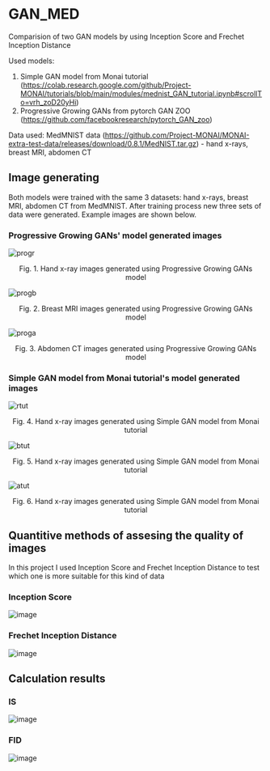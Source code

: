 # GAN_MED
Comparision of two GAN models by using Inception Score and Frechet Inception Distance

Used models:
1. Simple GAN model from Monai tutorial (https://colab.research.google.com/github/Project-MONAI/tutorials/blob/main/modules/mednist_GAN_tutorial.ipynb#scrollTo=vrh_zoD20yHi)
2. Progressive Growing GANs from pytorch GAN ZOO (https://github.com/facebookresearch/pytorch_GAN_zoo)

Data used:
MedMNIST data (https://github.com/Project-MONAI/MONAI-extra-test-data/releases/download/0.8.1/MedNIST.tar.gz) - hand x-rays, breast MRI, abdomen CT  

## Image generating
Both models were trained with the same 3 datasets: hand x-rays, breast MRI, abdomen CT from MedMNIST. After training process new three sets of data were generated. Example images are shown below.

### Progressive Growing GANs' model generated images 

 ![progr](https://github.com/KarolinaMakuchIB/GAN_MED/assets/64591108/b8909485-2141-4ecf-9875-d08cddde8041) 
<p align="center">
  Fig. 1. Hand x-ray images generated using Progressive Growing GANs model
</p>  


![progb](https://github.com/KarolinaMakuchIB/GAN_MED/assets/64591108/6c3e4382-7238-449b-894a-620964330317)  
<p align="center">
  Fig. 2. Breast MRI images generated using Progressive Growing GANs model
</p>  


![proga](https://github.com/KarolinaMakuchIB/GAN_MED/assets/64591108/0fa07573-11d3-4547-856a-4c87e12fad6e)  
<p align="center">
  Fig. 3. Abdomen CT images generated using Progressive Growing GANs model
</p> 

### Simple GAN model from Monai tutorial's model generated images  
![rtut](https://github.com/KarolinaMakuchIB/GAN_MED/assets/64591108/517996fd-8345-4194-9dac-6ee159c6c893)  
<p align="center">
  Fig. 4. Hand x-ray images generated using Simple GAN model from Monai tutorial
</p>  


![btut](https://github.com/KarolinaMakuchIB/GAN_MED/assets/64591108/cdb92e77-c3f2-4cbd-9c81-0d49e0aed517)  
<p align="center">
  Fig. 5. Hand x-ray images generated using Simple GAN model from Monai tutorial
</p>  


![atut](https://github.com/KarolinaMakuchIB/GAN_MED/assets/64591108/ebaa485f-6563-414d-a458-e5a9fe9dd48c)  
<p align="center">
  Fig. 6. Hand x-ray images generated using Simple GAN model from Monai tutorial
</p>  

## Quantitive methods of assesing the quality of images 
In this project I used Inception Score and Frechet Inception Distance to test which one is more suitable for this kind of data
### Inception Score
![image](https://github.com/KarolinaMakuchIB/GAN_MED/assets/64591108/a5f93016-e999-4d61-b160-93a5aacacf15)  

### Frechet Inception Distance
![image](https://github.com/KarolinaMakuchIB/GAN_MED/assets/64591108/33f1d33d-3f35-4e59-af41-00c9b1c8793d)

## Calculation results
### IS
![image](https://github.com/KarolinaMakuchIB/GAN_MED/assets/64591108/51196bef-b7f1-4b5c-9018-5f9569b533fc)  
### FID  
![image](https://github.com/KarolinaMakuchIB/GAN_MED/assets/64591108/ce984cde-412b-4dbb-82ed-931e4ebe8886)



